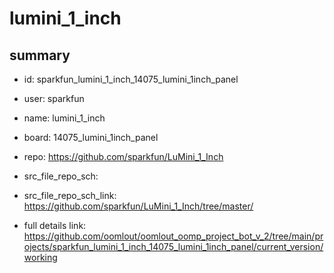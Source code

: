# lumini_1_inch
 
## summary 
* id: sparkfun_lumini_1_inch_14075_lumini_1inch_panel
* user: sparkfun
* name: lumini_1_inch
* board: 14075_lumini_1inch_panel
* repo: https://github.com/sparkfun/LuMini_1_Inch



* src_file_repo_sch: 
* src_file_repo_sch_link: https://github.com/sparkfun/LuMini_1_Inch/tree/master/
* full details link: https://github.com/oomlout/oomlout_oomp_project_bot_v_2/tree/main/projects/sparkfun_lumini_1_inch_14075_lumini_1inch_panel/current_version/working  







